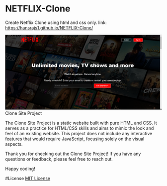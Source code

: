 # NETFLIX-Clone
Create Netflix Clone using html and css only. link: https://hansrajs1.github.io/NETFLIX-Clone/

![](assets/images/preview.png)
Clone Site Project

The Clone Site Project is a static website built with pure HTML and CSS. It serves as a practice for HTML/CSS skills and aims to mimic the look and feel of an existing website. This project does not include any interactive features that would require JavaScript, focusing solely on the visual aspects.

Thank you for checking out the Clone Site Project! If you have any questions or feedback, please feel free to reach out.

Happy coding!

#License
[MIT License](LICENSE)
